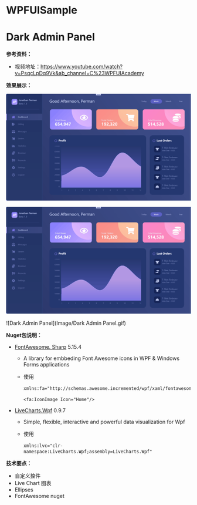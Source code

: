 # WPFUISample

# Dark Admin Panel

**参考资料：**

- 视频地址：https://www.youtube.com/watch?v=PsqcLpDq9Vk&ab_channel=C%23WPFUIAcademy

**效果展示：**

![加载](https://github.com/CoastRed/WPFUISample/blob/master/Image/DarkAdminPanel.gif?raw=true)

![](https://github.com/CoastRed/WPFUISample/blob/master/Image/DarkAdminPanel.gif)

![Dark Admin Panel](Image/Dark Admin Panel.gif)

**Nuget包说明：**

- [FontAwesome. Sharp](https://github.com/awesome-inc/FontAwesome.Sharp) 5.15.4

  - A library for embbeding Font Awesome icons in WPF & Windows Forms applications

  - 使用

    ```xaml
    xmlns:fa="http://schemas.awesome.incremented/wpf/xaml/fontawesome.sharp"
    ```

    ```xaml
    <fa:IconImage Icon="Home"/>
    ```

- [LiveCharts.Wpf](https://lvcharts.net/)  0.9.7

  - Simple, flexible, interactive and powerful data visualization for Wpf

  - 使用

    ```xaml
    xmlns:lvc="clr-namespace:LiveCharts.Wpf;assembly=LiveCharts.Wpf"
    ```

    

**技术要点：**

- 自定义控件
- Live Chart 图表
- Ellipses
- FontAwesome nuget
